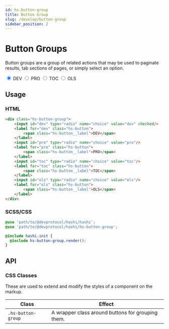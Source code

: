 ```yaml
---
id: hs-button-group
title: Button Group
slug: /develop/button-group
sidebar_position: 2
---
```

# Button Groups
Button groups are a group of related actions that may be used to paginate results, tab sections of pages, or simply select an option.

<div class="hs-component-preview">
    <div class="hs-component-preview__row">
        <div class="hs-button-group">
            <input id="dev" type="radio" name="choice" value="dev" checked/>
            <label for="dev" class="hs-button">
                <span class="hs-button__label">DEV</span>
            </label>
            <input id="pro" type="radio" name="choice" value="pro"/>
            <label for="pro" class="hs-button">
                <span class="hs-button__label">PRO</span>
            </label>
            <input id="toc" type="radio" name="choice" value="toc"/>
            <label for="toc" class="hs-button">
                <span class="hs-button__label">TOC</span>
            </label>
            <input id="ols" type="radio" name="choice" value="ols"/>
            <label for="ols" class="hs-button">
                <span class="hs-button__label">OLS</span>
            </label>
        </div>
    </div>
</div>

## Usage
### HTML
```html
<div class="hs-button-group">
    <input id="dev" type="radio" name="choice" value="dev" checked/>
    <label for="dev" class="hs-button">
        <span class="hs-button__label">DEV</span>
    </label>
    <input id="pro" type="radio" name="choice" value="pro"/>
    <label for="pro" class="hs-button">
        <span class="hs-button__label">PRO</span>
    </label>
    <input id="toc" type="radio" name="choice" value="toc"/>
    <label for="toc" class="hs-button">
        <span class="hs-button__label">TOC</span>
    </label>
    <input id="ols" type="radio" name="choice" value="ols"/>
    <label for="ols" class="hs-button">
        <span class="hs-button__label">OLS</span>
    </label>
</div>
```

### SCSS/CSS
```scss
@use 'path/to/@devprotocol/hashi/hashi';
@use 'path/to/@devprotocol/hashi/hs-button-group';

@include hashi.init {
  @include hs-button-group.render();
}
```

## API
### CSS Classes
These are used to extend and modify the styles of a component on the markup.

| Class              | Effect                                            |
|--------------------|---------------------------------------------------|
| `.hs-button-group` | A wrapper class around buttons for grouping them. |
